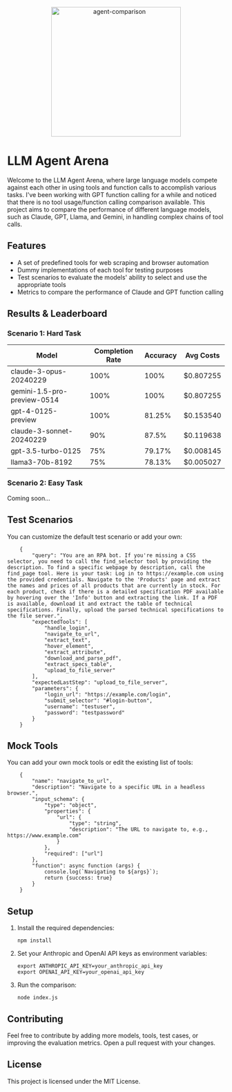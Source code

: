 <p align="center">
  <img src="https://github.com/AdrianKrebs/claude-gpt-agentic-comparison/blob/master/logo-github.png" height="300" alt="agent-comparison" />
</p>


# LLM Agent Arena
Welcome to the LLM Agent Arena, where large language models compete against each other in using tools and function calls to accomplish various tasks.
I've been working with GPT function calling for a while and noticed that there is no tool usage/function calling comparison available.
This project aims to compare the performance of different language models, such as Claude, GPT, Llama, and Gemini, in handling complex chains of tool calls.

## Features

- A set of predefined tools for web scraping and browser automation
- Dummy implementations of each tool for testing purposes
- Test scenarios to evaluate the models' ability to select and use the appropriate tools
- Metrics to compare the performance of Claude and GPT function calling



## Results & Leaderboard


### Scenario 1: Hard Task


| Model                         | Completion Rate | Accuracy | Avg Costs   | 
|-------------------------------|-----------------|----------|-------------|
| claude-3-opus-20240229        | 100%            | 100%     | $0.807255   | 
| gemini-1.5-pro-preview-0514   | 100%            | 100%     | $0.807255   |
| gpt-4-0125-preview            | 100%            | 81.25%   | $0.153540   |
| claude-3-sonnet-20240229      | 90%             | 87.5%    | $0.119638   | 
| gpt-3.5-turbo-0125            | 75%             | 79.17%   | $0.008145   | 
| llama3-70b-8192               | 75%             | 78.13%   | $0.005027   | 


### Scenario 2: Easy Task

Coming soon...

## Test Scenarios
You can customize the default test scenario or add your own:
```
    {
        "query": "You are an RPA bot. If you're missing a CSS selector, you need to call the find_selector tool by providing the description. To find a specific webpage by description, call the find_page tool. Here is your task: Log in to https://example.com using the provided credentials. Navigate to the 'Products' page and extract the names and prices of all products that are currently in stock. For each product, check if there is a detailed specification PDF available by hovering over the 'Info' button and extracting the link. If a PDF is available, download it and extract the table of technical specifications. Finally, upload the parsed technical specifications to the file server.",
        "expectedTools": [
            "handle_login",
            "navigate_to_url",
            "extract_text",
            "hover_element",
            "extract_attribute",
            "download_and_parse_pdf",
            "extract_specs_table",
            "upload_to_file_server"
        ],
        "expectedLastStep": "upload_to_file_server",
        "parameters": {
            "login_url": "https://example.com/login",
            "submit_selector": "#login-button",
            "username": "testuser",
            "password": "testpassword"
        }
    }

```

## Mock Tools
You can add your own mock tools or edit the existing list of tools:
```
    {
        "name": "navigate_to_url",
        "description": "Navigate to a specific URL in a headless browser.",
        "input_schema": {
            "type": "object",
            "properties": {
                "url": {
                    "type": "string",
                    "description": "The URL to navigate to, e.g., https://www.example.com"
                }
            },
            "required": ["url"]
        },
        "function": async function (args) {
            console.log(`Navigating to ${args}`);
            return {success: true}
        }
    }

```

## Setup

1. Install the required dependencies:
   ```
   npm install
   ```

2. Set your Anthropic and OpenAI API keys as environment variables:
   ```
   export ANTHROPIC_API_KEY=your_anthropic_api_key
   export OPENAI_API_KEY=your_openai_api_key
   ```

3. Run the comparison:
   ```
   node index.js
   ```



## Contributing

Feel free to contribute by adding more models, tools, test cases, or improving the evaluation metrics. Open a pull request with your changes.

## License

This project is licensed under the MIT License.